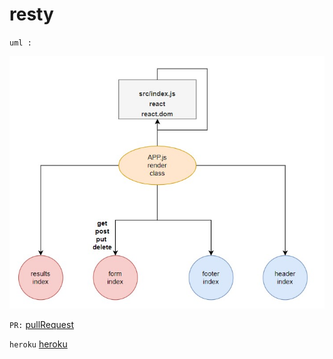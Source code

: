 # resty



``uml :``

![](uml.jpg)


``PR:``
[pullRequest](https://github.com/MAMOUN-kamal-alshisani/resty/pull/1)



``heroku``
[heroku](https://restymine.herokuapp.com/)
